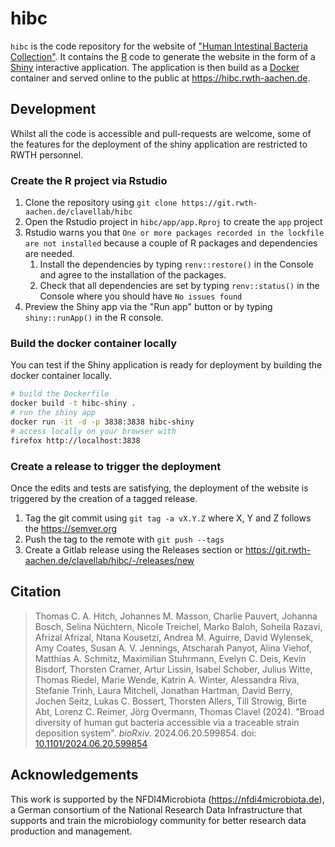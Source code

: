 # hibc

`hibc` is the code repository for the website of ["Human Intestinal Bacteria Collection"](https://hibc.rwth-aachen.de). 
It contains the [R](https://www.r-project.org/) code to generate the website in the form of a [Shiny](https://shiny.posit.co/) interactive application. The application is then build as a [Docker](https://www.docker.com/) container and served online to the public at <https://hibc.rwth-aachen.de>.


## Development

Whilst all the code is accessible and pull-requests are welcome, some of the features for the deployment of the shiny application are restricted to RWTH personnel.

### Create the R project via Rstudio

1. Clone the repository using `git clone https://git.rwth-aachen.de/clavellab/hibc`
2. Open the Rstudio project in `hibc/app/app.Rproj` to create the `app` project
3. Rstudio warns you that `One or more packages recorded in the lockfile are not installed` because a couple of R packages and dependencies are needed.
	1. Install the dependencies by typing `renv::restore()` in the Console and agree to the installation of the packages.
	2. Check that all dependencies are set by typing `renv::status()` in the Console where you should have `No issues found`
4. Preview the Shiny app via the "Run app" button or by typing `shiny::runApp()` in the R console.


### Build the docker container locally

You can test if the Shiny application is ready for deployment by building the docker container locally.

```bash
# build the Dockerfile
docker build -t hibc-shiny .
# run the shiny app
docker run -it -d -p 3838:3838 hibc-shiny
# access locally on your browser with
firefox http://localhost:3838
```

### Create a release to trigger the deployment

Once the edits and tests are satisfying, the deployment of the website is triggered by the creation of a tagged release.

1. Tag the git commit using `git tag -a vX.Y.Z` where X, Y and Z follows the <https://semver.org>
2. Push the tag to the remote with `git push --tags`
3. Create a Gitlab release using the Releases section or <https://git.rwth-aachen.de/clavellab/hibc/-/releases/new>

## Citation


> Thomas C. A. Hitch, Johannes M. Masson, Charlie Pauvert, Johanna Bosch, Selina Nüchtern, Nicole Treichel, Marko Baloh, Soheila Razavi, Afrizal Afrizal, Ntana Kousetzi, Andrea M. Aguirre, David Wylensek, Amy Coates, Susan A. V. Jennings, Atscharah Panyot, Alina Viehof, Matthias A. Schmitz, Maximilian Stuhrmann, Evelyn C. Deis, Kevin Bisdorf, Thorsten Cramer, Artur Lissin, Isabel Schober, Julius Witte, Thomas Riedel, Marie Wende, Katrin A. Winter, Alessandra Riva, Stefanie Trinh, Laura Mitchell, Jonathan Hartman, David Berry, Jochen Seitz, Lukas C. Bossert, Thorsten Allers, Till Strowig, Birte Abt, Lorenz C. Reimer, Jörg Overmann, Thomas Clavel (2024). "Broad diversity of human gut bacteria accessible via a traceable strain deposition system". *bioRxiv*. 2024.06.20.599854. doi: [10.1101/2024.06.20.599854](https://doi.org/10.1101/2024.06.20.599854)

## Acknowledgements

This work is supported by the NFDI4Microbiota (<https://nfdi4microbiota.de>), a German consortium of the National Research Data Infrastructure that supports and train the microbiology community for better research data production and management. 

